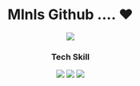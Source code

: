 <div align="center">
  <h1>Mlnls Github .... ❤︎</h1>
</div>

<div align="center">
  <img src="https://github-readme-stats.vercel.app/api?username=mlnls&show_icons=true&theme=tokyonight" />
</div>
<div align="center">
  <h3>Tech Skill</h3>
  <img src="https://img.shields.io/badge/JavaScript-ES6%2B-blue" />
  <img src="https://img.shields.io/badge/React-v18-lightblue" />
  <img src="https://img.shields.io/badge/Styled--components-v5.3-green" />
</div>
